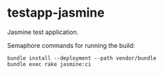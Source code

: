 testapp-jasmine
===============

Jasmine test application.

Semaphore commands for running the build:

```
bundle install --deployment --path vendor/bundle
bundle exec rake jasmine:ci
```

